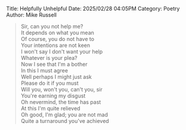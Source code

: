 Title: Helpfully Unhelpful
Date: 2025/02/28 04:05PM
Category: Poetry
Author: Mike Russell

<blockquote>
<span class="leading-none block text-left">Sir, can you not help me?</span><br>
<span class="pl-16 leading-none block text-right">It depends on what you mean</span><br>
<span class="leading-none block text-left">Of course, you do not have to</span><br>
<span class="pl-16 leading-none block text-right">Your intentions are not keen</span><br>
<span class="leading-none block text-left">I won't say I don't want your help</span><br>
<span class="pl-16 leading-none block text-right">Whatever is your plea?</span><br>
<span class="leading-none block text-left">Now I see that I'm a bother</span><br>
<span class="pl-16 leading-none block text-right">In this I must agree</span><br>
<span class="leading-none block text-left">Well perhaps I might just ask</span><br>
<span class="pl-16 leading-none block text-right">Please do it if you must</span><br>
<span class="leading-none block text-left">Will you, won't you, can't you, sir</span><br>
<span class="pl-16 leading-none block text-right">You're earning my disgust</span><br>
<span class="leading-none block text-left">Oh nevermind, the time has past</span><br>
<span class="pl-16 leading-none block text-right">At this I'm quite relieved</span><br>
<span class="leading-none block text-left">Oh good, I'm glad; you are not mad</span><br>
<span class="pl-16 leading-none block text-right">Quite a turnaround you've achieved</span>
</blockquote>
